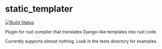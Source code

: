 # static_templater
[![Build Status](https://travis-ci.org/werehuman/static_templater.svg?branch=master)](https://travis-ci.org/werehuman/static_templater)

Plugin for rust compiler that translates Django-like templates into rust code.

Currently supports almost nothing. Look in the tests directory for examples.

